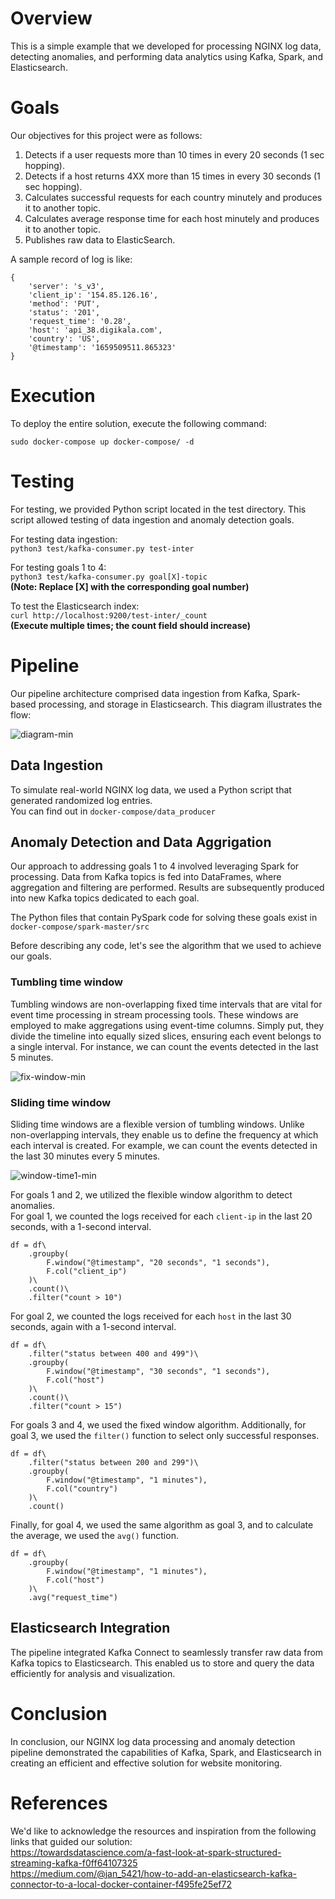 # Overview
This is a simple example that we developed for processing NGINX log data, detecting anomalies, and performing data analytics using Kafka, Spark, and Elasticsearch.  

# Goals
Our objectives for this project were as follows:  
1. Detects if a user requests more than 10 times in every 20 seconds (1 sec hopping).
2. Detects if a host returns 4XX more than 15 times in every 30 seconds (1 sec hopping).
3. Calculates successful requests for each country minutely and produces it to another topic.
4. Calculates average response time for each host minutely and produces it to another topic.
5. Publishes raw data to ElasticSearch.

A sample record of log is like:  
```
{
    'server': 's_v3',
    'client_ip': '154.85.126.16',
    'method': 'PUT',
    'status': '201',
    'request_time': '0.28',
    'host': 'api_38.digikala.com',
    'country': 'US',
    '@timestamp': '1659509511.865323'
}
```

# Execution
To deploy the entire solution, execute the following command:  
```
sudo docker-compose up docker-compose/ -d
```

# Testing
For testing, we provided Python script located in the test directory. This script allowed testing of data ingestion and anomaly detection goals.    

For testing data ingestion:  
```python3 test/kafka-consumer.py test-inter```  

For testing goals 1 to 4:  
```python3 test/kafka-consumer.py goal[X]-topic```  
**(Note: Replace [X] with the corresponding goal number)**  

To test the Elasticsearch index:  
```curl http://localhost:9200/test-inter/_count```  
**(Execute multiple times; the count field should increase)**  

# Pipeline
Our pipeline architecture comprised data ingestion from Kafka, Spark-based processing, and storage in Elasticsearch. This diagram illustrates the flow: 

![diagram-min](https://github.com/aliSadegh/Spark-Kafka-example/assets/24531562/307d453b-cef1-400c-8617-c415cdf8b775)

## Data Ingestion
To simulate real-world NGINX log data, we used a Python script that generated randomized log entries.  
You can find out in ```docker-compose/data_producer```

## Anomaly Detection and Data Aggrigation
Our approach to addressing goals 1 to 4 involved leveraging Spark for processing. Data from Kafka topics is fed into DataFrames, where aggregation and filtering are performed. Results are subsequently produced into new Kafka topics dedicated to each goal.   

The Python files that contain PySpark code for solving these goals exist in ```docker-compose/spark-master/src```  

Before describing any code, let's see the algorithm that we used to achieve our goals.  
### Tumbling time window
Tumbling windows are non-overlapping fixed time intervals that are vital for event time processing in stream processing tools. These windows are employed to make aggregations using event-time columns. Simply put, they divide the timeline into equally sized slices, ensuring each event belongs to a single interval. For instance, we can count the events detected in the last 5 minutes.  

![fix-window-min](https://github.com/aliSadegh/Spark-Kafka-example/assets/24531562/7b602173-2de3-45a6-8a6a-c843cec8ad74)

### Sliding time window
Sliding time windows are a flexible version of tumbling windows. Unlike non-overlapping intervals, they enable us to define the frequency at which each interval is created. For example, we can count the events detected in the last 30 minutes every 5 minutes.    

![window-time1-min](https://github.com/aliSadegh/Spark-Kafka-example/assets/24531562/7cf27475-8503-49f8-851f-8a40883a506b)

For goals 1 and 2, we utilized the flexible window algorithm to detect anomalies.  
For goal 1, we counted the logs received for each ```client-ip``` in the last 20 seconds, with a 1-second interval.  
```
df = df\
    .groupby(
        F.window("@timestamp", "20 seconds", "1 seconds"),
        F.col("client_ip")
    )\
    .count()\
    .filter("count > 10")
```  

For goal 2, we counted the logs received for each ```host``` in the last 30 seconds, again with a 1-second interval.    
```
df = df\
    .filter("status between 400 and 499")\
    .groupby(
        F.window("@timestamp", "30 seconds", "1 seconds"),
        F.col("host")
    )\
    .count()\
    .filter("count > 15")
```

For goals 3 and 4, we used the fixed window algorithm. Additionally, for goal 3, we used the ```filter()``` function to select only successful responses. 
```
df = df\
    .filter("status between 200 and 299")\
    .groupby(
        F.window("@timestamp", "1 minutes"),
        F.col("country")
    )\
    .count()
```

Finally, for goal 4, we used the same algorithm as goal 3, and to calculate the average, we used the ```avg()``` function.
```
df = df\
    .groupby(
        F.window("@timestamp", "1 minutes"),
        F.col("host")
    )\
    .avg("request_time")
```

## Elasticsearch Integration
The pipeline integrated Kafka Connect to seamlessly transfer raw data from Kafka topics to Elasticsearch. This enabled us to store and query the data efficiently for analysis and visualization.   

# Conclusion
In conclusion, our NGINX log data processing and anomaly detection pipeline demonstrated the capabilities of Kafka, Spark, and Elasticsearch in creating an efficient and effective solution for website monitoring.

# References
We'd like to acknowledge the resources and inspiration from the following links that guided our solution:  
https://towardsdatascience.com/a-fast-look-at-spark-structured-streaming-kafka-f0ff64107325  
https://medium.com/@jan_5421/how-to-add-an-elasticsearch-kafka-connector-to-a-local-docker-container-f495fe25ef72

